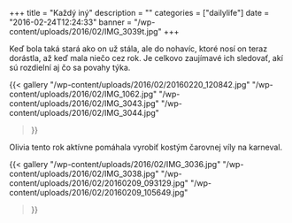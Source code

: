 +++
title = "Každý iný"
description = ""
categories = ["dailylife"]
date = "2016-02-24T12:24:33"
banner = "/wp-content/uploads/2016/02/IMG_3039t.jpg"
+++

Keď bola taká stará ako on už stála, ale do nohavíc, ktoré nosí on teraz dorástla, až keď mala niečo cez rok. Je celkovo zaujímavé ich
sledovať, akí sú rozdielní aj čo sa povahy týka.

{{< gallery
    "/wp-content/uploads/2016/02/20160220_120842.jpg"
    "/wp-content/uploads/2016/02/IMG_1062.jpg"
    "/wp-content/uploads/2016/02/IMG_3043.jpg"
    "/wp-content/uploads/2016/02/IMG_3044.jpg"
>}}

Olivia tento rok aktívne pomáhala vyrobiť kostým čarovnej víly na karneval.

{{< gallery
    "/wp-content/uploads/2016/02/IMG_3036.jpg"
    "/wp-content/uploads/2016/02/IMG_3038.jpg"
    "/wp-content/uploads/2016/02/20160209_093129.jpg"
    "/wp-content/uploads/2016/02/20160209_105649.jpg"
>}}

